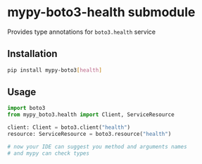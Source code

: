 # mypy-boto3-health submodule

Provides type annotations for `boto3.health` service

## Installation

```bash
pip install mypy-boto3[health]
```

## Usage

```python
import boto3
from mypy_boto3.health import Client, ServiceResource

client: Client = boto3.client("health")
resource: ServiceResource = boto3.resource("health")

# now your IDE can suggest you method and arguments names
# and mypy can check types
```

